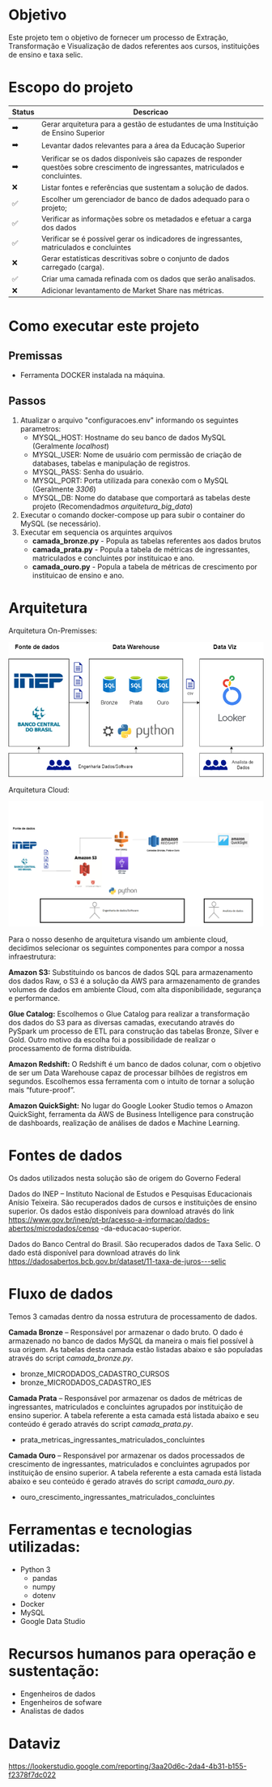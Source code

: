 # Objetivo

Este projeto tem o objetivo de fornecer um processo de Extração, Transformação e Visualização de dados referentes aos cursos, instituições de ensino e taxa selic.

# Escopo do projeto

| Status | Descricao                                                                                                                          |
|--------|------------------------------------------------------------------------------------------------------------------------------------|
| ➡️     | Gerar arquitetura para a gestão de estudantes de uma Instituição de Ensino Superior                                                |
| ➡️     | Levantar dados relevantes para a área da Educação Superior                                                                         |
| ➡️     | Verificar se os dados disponíveis são capazes de responder questões sobre crescimento de ingressantes, matriculados e concluintes. |
| ❌     | Listar fontes e referências que sustentam a solução de dados.                                                                      |
| ✅     | Escolher um gerenciador de banco de dados adequado para o projeto;                                                                 |                                                                 
|✅| Verificar as informações sobre os metadados e efetuar a carga dos dados                                                            |
|✅| Verificar se é possível gerar os indicadores de ingressantes, matriculados e concluintes                                           |
|❌| Gerar estatísticas descritivas sobre o conjunto de dados carregado (carga).                                                        |
|✅| Criar uma camada refinada com os dados que serão analisados.|
|❌| Adicionar levantamento de Market Share nas métricas.|

# Como executar este projeto

## Premissas

- Ferramenta DOCKER instalada na máquina.
 
## Passos

1. Atualizar o arquivo "configuracoes.env" informando os seguintes parametros:
    - MYSQL_HOST: Hostname do seu banco de dados MySQL (Geralmente *localhost*)
    - MYSQL_USER: Nome de usuário com permissão de criação de databases, tabelas e manipulação de registros.
    - MYSQL_PASS: Senha do usuário.
    - MYSQL_PORT: Porta utilizada para conexão com o MySQL (Geralmente *3306*)
    - MYSQL_DB: Nome do database que comportará as tabelas deste projeto (Recomendadmos *arquitetura_big_data*)
2. Executar o comando docker-compose up para subir o container do MySQL (se necessário).
3. Executar em sequencia os arquintes arquivos
   - **camada_bronze.py** - Popula as tabelas referentes aos dados brutos
   - **camada_prata.py** - Popula a tabela de métricas de ingressantes, matriculados e concluintes por instituicao e ano.
   - **camada_ouro.py** - Popula a tabela de métricas de crescimento por instituicao de ensino e ano.

# Arquitetura
Arquitetura On-Premisses:

![Arquitetura](arquitetura/arquitetura.drawio.png)

Arquitetura Cloud:

![Arquitetura](<arquitetura/Arquitetura Cloud v2.png>)

Para o nosso desenho de arquitetura visando um ambiente cloud, decidimos selecionar os seguintes componentes para compor a nossa infraestrutura:

**Amazon S3:**
Substituindo os bancos de dados SQL para armazenamento dos dados Raw, o S3 é a solução da AWS para armazenamento de grandes volumes de dados em ambiente Cloud, com alta disponibilidade, segurança e performance.

**Glue Catalog:**
Escolhemos o Glue Catalog para realizar a transformação dos dados do S3 para as diversas camadas, executando através do PySpark um processo de ETL para construção das tabelas Bronze, Silver e Gold. Outro motivo da escolha foi a possibilidade de realizar o processamento de forma distribuída.

**Amazon Redshift:**
O Redshift é um banco de dados colunar, com o objetivo de ser um Data Warehouse capaz de processar bilhões de registros em segundos. Escolhemos essa ferramenta com o intuito de tornar a solução mais “future-proof”.

**Amazon QuickSight:**
No lugar do Google Looker Studio temos o Amazon QuickSight, ferramenta da AWS de Business Intelligence para construção de dashboards, realização de análises de dados e Machine Learning.

# Fontes de dados

Os dados utilizados nesta solução são de origem do Governo Federal

Dados do INEP – Instituto Nacional de Estudos e Pesquisas Educacionais
Anísio Teixeira. São recuperados dados de cursos e instituições de ensino superior. Os dados estão disponíveis para download através do link
https://www.gov.br/inep/pt-br/acesso-a-informacao/dados-abertos/microdados/censo
-da-educacao-superior.


Dados do Banco Central do Brasil. São recuperados dados de Taxa Selic. O dado está disponível para download através do link https://dadosabertos.bcb.gov.br/dataset/11-taxa-de-juros---selic

# Fluxo de dados

Temos 3 camadas dentro da nossa estrutura de processamento de dados.

**Camada Bronze** – Responsável por armazenar o dado bruto. O dado é
armazenado no banco de dados MySQL da maneira o mais fiel possível à sua
origem. As tabelas desta camada estão listadas abaixo e são populadas através do
script *camada_bronze.py*.
- bronze_MICRODADOS_CADASTRO_CURSOS
- bronze_MICRODADOS_CADASTRO_IES

**Camada Prata** – Responsável por armazenar os dados de métricas de
ingressantes, matriculados e concluintes agrupados por instituição de ensino
superior. A tabela referente a esta camada está listada abaixo e seu conteúdo é gerado através do script *camada_prata.py*.
- prata_metricas_ingressantes_matriculados_concluintes


**Camada Ouro** – Responsável por armazenar os dados processados de crescimento
de ingressantes, matriculados e concluintes agrupados por instituição de ensino
superior. A tabela referente a esta camada está listada abaixo e seu conteúdo é gerado através do script *camada_ouro.py*.
- ouro_crescimento_ingressantes_matriculados_concluintes

# Ferramentas e tecnologias utilizadas:
- Python 3
    - pandas
    - numpy
    - dotenv
- Docker
- MySQL
- Google Data Studio

# Recursos humanos para operação e sustentação:
- Engenheiros de dados
- Engenheiros de sofware
- Analistas de dados


# Dataviz
https://lookerstudio.google.com/reporting/3aa20d6c-2da4-4b31-b155-f2378f7dc022
